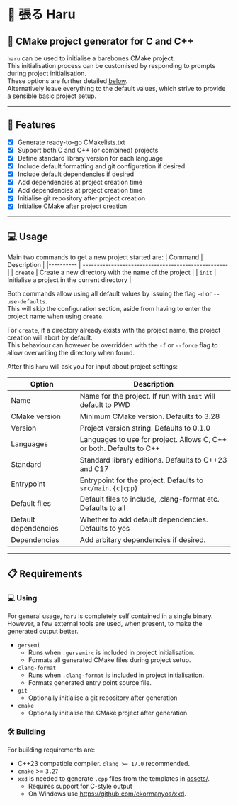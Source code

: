 # 🥡 張る Haru

## 🥡 CMake project generator for C and C++

`haru` can be used to initialise a barebones CMake project.  
This initialisation process can be customised
by responding to prompts during project initialisation.  
These options are further detailed [below](#-usage).  
Alternatively leave everything to the default values,
which strive to provide a sensible basic project setup.  

___

## 📌 Features

- [X] Generate ready-to-go CMakelists.txt
- [X] Support both C and C++ (or combined) projects
- [X] Define standard library version for each language
- [X] Include default formatting and git configuration if desired
- [X] Include default dependencies if desired
- [X] Add dependencies at project creation time
- [X] Add dependencies at project creation time
- [X] Initialise git repository after project creation
- [X] Initialise CMake after project creation

___

## 💻 Usage

Main two commands to get a new project started are:
|  Command  |                   Description                       |
|---------- | --------------------------------------------------- |
| `create`  | Create a new directory with the name of the project |
| `init`    | Initialise a project in the current directory       |

Both commands allow using all default values
by issuing the flag `-d` or `--use-defaults`.  
This will skip the configuration section,
aside from having to enter the project name when using `create`.  

For `create`, if a directory already exists with the project name,
the project creation will abort by default.  
This behaviour can however be overridden with the `-f` or `--force` flag
to allow overwriting the directory when found.  

After this `haru` will ask you for input about project settings:
<!-- markdownlint-disable MD013 -->
|     Option           |                       Description                                    |
| -------------------- | -------------------------------------------------------------------- |
| Name                 | Name for the project. If run with `init` will default to PWD         |
| CMake version        | Minimum CMake version. Defaults to 3.28                              |
| Version              | Project version string. Defaults to 0.1.0                            |
| Languages            | Languages to use for project. Allows C, C++ or both. Defaults to C++ |
| Standard             | Standard library editions. Defaults to C++23 and C17                 |
| Entrypoint           | Entrypoint for the project. Defaults to `src/main.{c\|cpp}`          |
| Default files        | Default files to include, .clang-format etc. Defaults to all         |
| Default dependencies | Whether to add default dependencies. Defaults to yes                 |
| Dependencies         | Add arbitary dependencies if desired.                                |
<!-- markdownlint-enable MD013 -->

___

## 📋 Requirements

### 💻 Using

For general usage, `haru` is completely self contained in a single binary.  
However, a few external tools are used, when present,
to make the generated output better.

- `gersemi`
  - Runs when `.gersemirc` is included in project initialisation.
  - Formats all generated CMake files during project setup.
- `clang-format`
  - Runs when `.clang-format` is included in project initialisation.
  - Formats generated entry point source file.
- `git`
  - Optionally initialise a git repository after generation
- `cmake`
  - Optionally initialise the CMake project after generation

### 🛠 Building

For building requirements are:

- C++23 compatible compiler. `clang >= 17.0` recommended.
- `cmake` >= `3.27`
- `xxd` is needed to generate `.cpp` files from the templates in [assets/](assets/).
  - Requires support for C-style output
  - On Windows use <https://github.com/ckormanyos/xxd>.
